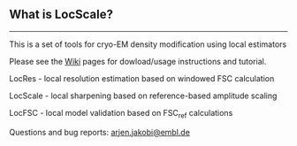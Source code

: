 ## __What is LocScale__?
---


This is a set of tools for cryo-EM density modification using local estimators


Please see the [Wiki](https://git.embl.de/jakobi/LocScale/wikis/home) pages for dowload/usage instructions and tutorial.

LocRes   - local resolution estimation based on windowed FSC calculation

LocScale - local sharpening based on reference-based amplitude scaling

LocFSC   - local model validation based on FSC<sub>ref</sub> calculations


Questions and bug reports: arjen.jakobi@embl.de